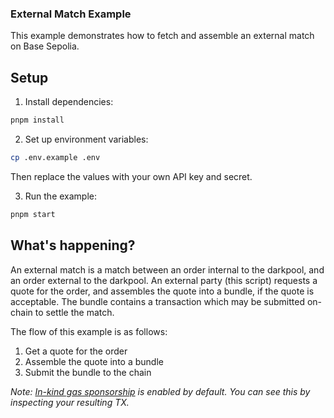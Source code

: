 ### External Match Example
This example demonstrates how to fetch and assemble an external match on Base Sepolia.

## Setup

1. Install dependencies:
```bash
pnpm install
```

2. Set up environment variables:
```bash
cp .env.example .env
```
Then replace the values with your own API key and secret.

3. Run the example:
```bash
pnpm start
```

## What's happening?
An external match is a match between an order internal to the darkpool, and an order external to the darkpool. An external party (this script) requests a quote for the order, and assembles the quote into a bundle, if the quote is acceptable. The bundle contains a transaction which may be submitted on-chain to settle the match.

The flow of this example is as follows:

1. Get a quote for the order
2. Assemble the quote into a bundle
3. Submit the bundle to the chain

_Note: [In-kind gas sponsorship](../in-kind-gas-sponsorship/README.md) is enabled by default. You can see this by inspecting your resulting TX._
